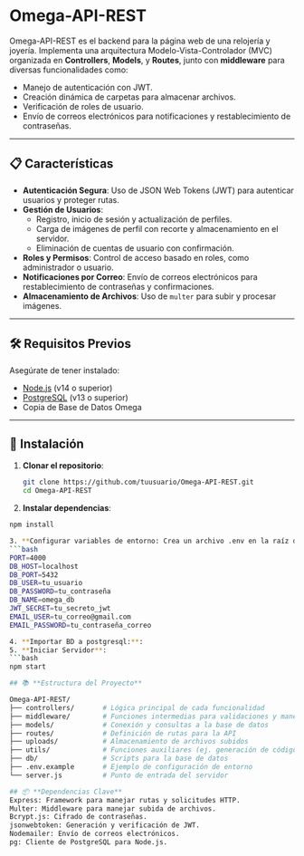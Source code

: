 # Omega-API-REST

Omega-API-REST es el backend para la página web de una relojería y joyería. Implementa una arquitectura Modelo-Vista-Controlador (MVC) organizada en **Controllers**, **Models**, y **Routes**, junto con **middleware** para diversas funcionalidades como:

- Manejo de autenticación con JWT.
- Creación dinámica de carpetas para almacenar archivos.
- Verificación de roles de usuario.
- Envío de correos electrónicos para notificaciones y restablecimiento de contraseñas.

---

## 📋 **Características**
- **Autenticación Segura**: Uso de JSON Web Tokens (JWT) para autenticar usuarios y proteger rutas.
- **Gestión de Usuarios**:
  - Registro, inicio de sesión y actualización de perfiles.
  - Carga de imágenes de perfil con recorte y almacenamiento en el servidor.
  - Eliminación de cuentas de usuario con confirmación.
- **Roles y Permisos**: Control de acceso basado en roles, como administrador o usuario.
- **Notificaciones por Correo**: Envío de correos electrónicos para restablecimiento de contraseñas y confirmaciones.
- **Almacenamiento de Archivos**: Uso de `multer` para subir y procesar imágenes.

---

## 🛠️ **Requisitos Previos**
Asegúrate de tener instalado:
- [Node.js](https://nodejs.org/) (v14 o superior)
- [PostgreSQL](https://www.postgresql.org/) (v13 o superior)
- Copia de Base de Datos Omega

---

## 🚀 **Instalación**

1. **Clonar el repositorio**:
   ```bash
   git clone https://github.com/tuusuario/Omega-API-REST.git
   cd Omega-API-REST

2. **Instalar dependencias**:
  ```bash
  npm install

3. **Configurar variables de entorno: Crea un archivo .env en la raíz del proyecto con las siguientes variables:**:
  ```bash
  PORT=4000
  DB_HOST=localhost
  DB_PORT=5432
  DB_USER=tu_usuario
  DB_PASSWORD=tu_contraseña
  DB_NAME=omega_db
  JWT_SECRET=tu_secreto_jwt
  EMAIL_USER=tu_correo@gmail.com
  EMAIL_PASSWORD=tu_contraseña_correo

4. **Importar BD a postgresql:**:
5. **Iniciar Servidor**:
```bash
  npm start

## 📚 **Estructura del Proyecto**

Omega-API-REST/
├── controllers/       # Lógica principal de cada funcionalidad
├── middleware/        # Funciones intermedias para validaciones y manejo de solicitudes
├── models/            # Conexión y consultas a la base de datos
├── routes/            # Definición de rutas para la API
├── uploads/           # Almacenamiento de archivos subidos
├── utils/             # Funciones auxiliares (ej. generación de códigos)
├── db/                # Scripts para la base de datos
├── .env.example       # Ejemplo de configuración de entorno
└── server.js          # Punto de entrada del servidor

## 📦 **Dependencias Clave**
Express: Framework para manejar rutas y solicitudes HTTP.
Multer: Middleware para manejar subida de archivos.
Bcrypt.js: Cifrado de contraseñas.
jsonwebtoken: Generación y verificación de JWT.
Nodemailer: Envío de correos electrónicos.
pg: Cliente de PostgreSQL para Node.js.

